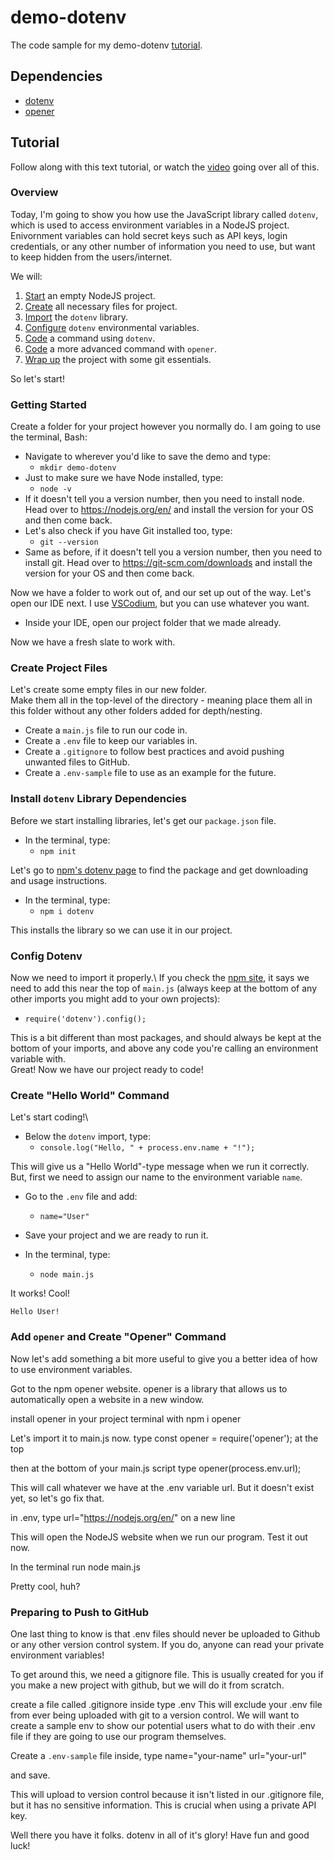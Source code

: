# demo-dotenv
The code sample for my demo-dotenv [tutorial](https://www.youtube.com/watch?v=0hAahRdB5eA).

## Dependencies
* [dotenv](https://www.npmjs.com/package/dotenv)
* [opener](https://www.npmjs.com/package/opener)

## Tutorial 
Follow along with this text tutorial, or watch the [video](https://www.youtube.com/watch?v=0hAahRdB5eA) going over all of this.

### Overview
Today, I'm going to show you how use the JavaScript library called `dotenv`, which is used to access environment variables in a NodeJS project.\
Enivornment variables can hold secret keys such as API keys, login credentials, or any other number of information you need to use, but want to keep hidden from the users/internet.

We will: 
1. [Start](https://github.com/cireneirbo/demo-dotenv/blob/main/README.md#getting-started) an empty NodeJS project.
2. [Create](https://github.com/cireneirbo/demo-dotenv#create-project-files) all necessary files for project.
3. [Import](https://github.com/cireneirbo/demo-dotenv#install-dotenv-library-dependencies) the `dotenv` library.
4. [Configure](https://github.com/cireneirbo/demo-dotenv#config-dotenv) `dotenv` environmental variables.
5. [Code](https://github.com/cireneirbo/demo-dotenv#create-hello-world-command) a command using `dotenv`.
6. [Code](https://github.com/cireneirbo/demo-dotenv#add-opener-and-create-opener-command) a more advanced command with `opener`.
7. [Wrap up](https://github.com/cireneirbo/demo-dotenv#preparing-to-push-to-github) the project with some git essentials.

So let's start!

### Getting Started
Create a folder for your project however you normally do. I am going to use the terminal, Bash:
* Navigate to wherever you'd like to save the demo and type:
	* `mkdir demo-dotenv`
* Just to make sure we have Node installed, type:
	* `node -v`
* If it doesn't tell you a version number, then you need to install node. Head over to https://nodejs.org/en/ and install the version for your OS and then come back.
* Let's also check if you have Git installed too, type:
	* `git --version`
* Same as before, if it doesn't tell you a version number, then you need to install git. Head over to https://git-scm.com/downloads and install the version for your OS and then come back.

Now we have a folder to work out of, and our set up out of the way. Let's open our IDE next. I use [VSCodium](https://vscodium.com/), but you can use whatever you want.
* Inside your IDE, open our project folder that we made already.

Now we have a fresh slate to work with.

### Create Project Files
Let's create some empty files in our new folder.\
Make them all in the top-level of the directory - meaning place them all in this folder without any other folders added for depth/nesting.
* Create a `main.js` file to run our code in.
* Create a `.env` file to keep our variables in.
* Create a `.gitignore` to follow best practices and avoid pushing unwanted files to GitHub.
* Create a `.env-sample` file to use as an example for the future.

### Install `dotenv` Library Dependencies
Before we start installing libraries, let's get our `package.json` file.
* In the terminal, type:
	* `npm init`

Let's go to [npm's dotenv page](https://www.npmjs.com/package/dotenv) to find the package and get downloading and usage instructions.

* In the terminal, type: 
	* `npm i dotenv`

This installs the library so we can use it in our project.

### Config Dotenv
Now we need to import it properly.\ 
If you check the [npm site](https://www.npmjs.com/package/dotenv), it says we need to add this near the top of `main.js` (always keep at the bottom of any other imports you might add to your own projects):
* `require('dotenv').config();`

This is a bit different than most packages, and should always be kept at the bottom of your imports, and above any code you're calling an environment variable with.\
Great! Now we have our project ready to code!

### Create "Hello World" Command
Let's start coding!\
* Below the `dotenv` import, type:
	* `console.log("Hello, " + process.env.name + "!");`

This will give us a "Hello World"-type message when we run it correctly. But, first we need to assign our name to the environment variable `name`.

* Go to the `.env` file and add:
	* `name="User"`
* Save your project and we are ready to run it.

* In the terminal, type:
	* `node main.js`

It works! Cool!
```
Hello User!
```

### Add `opener` and Create "Opener" Command
Now let's add something a bit more useful to give you a better idea of how to use environment variables.

Got to the npm opener website. opener is a library that allows us to automatically open a website in a new window.

install opener in your project terminal with
npm i opener

Let's import it to main.js now.
type 
const opener = require('opener');
at the top

then at the bottom of your main.js script type
opener(process.env.url);

This will call whatever we have at the .env variable url. But it doesn't exist yet, so let's go fix that.

in .env, type
url="https://nodejs.org/en/"
on a new line

This will open the NodeJS website when we run our program. Test it out now.

In the terminal run
node main.js

Pretty cool, huh?
### Preparing to Push to GitHub
One last thing to know is that .env files should never be uploaded to Github or any other version control system. If you do, anyone can read your private environment variables!

To get around this, we need a gitignore file. This is usually created for you if you make a new project with github, but we will do it from scratch.

create a file called .gitignore
inside type .env
This will exclude your .env file from ever being uploaded with git to a version control. 
We will want to create a sample env to show our potential users what to do with their .env file if they are going to use our program themselves.

Create a `.env-sample` file
inside, type
name="your-name"
url="your-url"

and save.

This will upload to version control because it isn't listed in our .gitignore file, but it has no sensitive information. This is crucial when using a private API key.

Well there you have it folks. dotenv in all of it's glory! Have fun and good luck!
